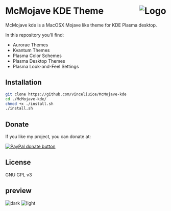 <img src="https://github.com/vinceliuice/Sierra-gtk-theme/blob/imgs/logo.png" alt="Logo" align="right" /> McMojave KDE Theme
======

McMojave kde is a MacOSX Mojave like theme for KDE Plasma desktop.

In this repository you'll find:

- Aurorae Themes
- Kvantum Themes
- Plasma Color Schemes
- Plasma Desktop Themes
- Plasma Look-and-Feel Settings

## Installation

```sh
git clone https://github.com/vinceliuice/McMojave-kde
cd ./McMojave-kde/
chmod +x ./install.sh
./install.sh
```

## Donate

If you like my project, you can donate at:

<span class="paypal"><a href="https://www.paypal.me/vinceliuice" title="Donate to this project using Paypal"><img src="https://www.paypalobjects.com/webstatic/mktg/Logo/pp-logo-100px.png" alt="PayPal donate button" /></a></span>

## License

GNU GPL v3

## preview

![dark](../master/plasma/look-and-feel/com.github.vinceliuice.McMojave/contents/previews/fullscreenpreview.jpg)
![light](../master/plasma/look-and-feel/com.github.vinceliuice.McMojave-light/contents/previews/fullscreenpreview.jpg)


